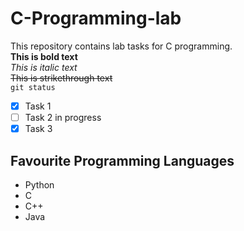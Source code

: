 # C-Programming-lab
This repository contains lab tasks for C programming. \
**This is bold text** \
*This is italic text* \
~~This is strikethrough text~~ \
`git status` 
- [x] Task 1 
- [ ]  Task 2 in progress 
- [x] Task 3 
## Favourite Programming Languages
- Python
- C 
- C++ 
- Java

